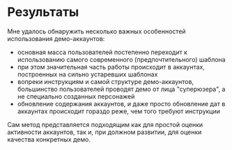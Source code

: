 # Результаты

Мне удалось обнаружить несколько важных особенностей использования демо-аккаунтов:
- основная масса пользователей постепенно переходит к использованию самого современного (предпочтительного) шаблона
- при этом значительная часть работы происходит в аккаунтах, построенных на сильно устаревших шаблонах
- вопреки инструкциям и самой структуре демо-аккаунтов, большинство пользователей проводят демо от лица "суперюзера", а не специально созданных персонажей
- обновление содержания аккаунтов, и даже просто обновление дат в аккаунтах происходит гораздо реже, чем того требуют инструкции

Сам метод представляется подходящим как для простой оценки активности аккаунтов, так и, при должном развитии, для оценки качества конкретных демо.
